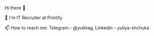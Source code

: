 Hi there 👋

🔭 I'm IT Recruiter at Printify. 

📫 How to reach me: Telegram - @yulktag, Linkedin - yuliya-shchuka
<!--
**yuliyashchuka/yuliyashchuka** is a ✨ _special_ ✨ repository because its `README.md` (this file) appears on your GitHub profile.

Here are some ideas to get you started:

- 🔭 I’m currently working on ...
- 🌱 I’m currently learning ...
- 👯 I’m looking to collaborate on ...
- 🤔 I’m looking for help with ...
- 💬 Ask me about ...
- 📫 How to reach me: ...
- 😄 Pronouns: ...
- ⚡ Fun fact: ...
-->
